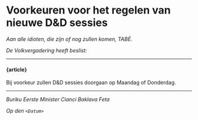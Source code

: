 # Voorkeuren voor het regelen van nieuwe D&D sessies
_Aan alle idioten, die zijn of nog zullen komen, TABÉ._

_De Volkvergadering heeft beslist:_

--------------------------

#### {article}
Bij voorkeur zullen D&D sessies doorgaan op Maandag of Donderdag.

--------------------------

_Buriku Eerste Minister Cianci Baklava Feta_

_Op den ``<Datum>``_